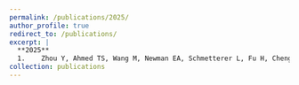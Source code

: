 ```yaml
---
permalink: /publications/2025/
author_profile: true
redirect_to: /publications/
excerpt: |
  **2025**
  1. 	Zhou Y, Ahmed TS, Wang M, Newman EA, Schmetterer L, Fu H, Cheng J, Tan B, Masked vascular structure segmentation and completion in retinal images, IEEE TMI, in press.
collection: publications
---
```


